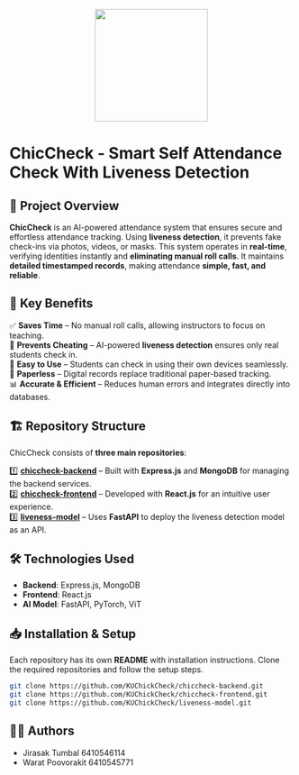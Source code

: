 <p align="center"><img src='https://github.com/user-attachments/assets/0cbbe770-96d4-472a-af8c-fefba3b159d4' width=200></p>

# ChicCheck - Smart Self Attendance Check With Liveness Detection  

## 📌 Project Overview  
**ChicCheck** is an AI-powered attendance system that ensures secure and effortless attendance tracking. Using **liveness detection**, it prevents fake check-ins via photos, videos, or masks. This system operates in **real-time**, verifying identities instantly and **eliminating manual roll calls**. It maintains **detailed timestamped records**, making attendance **simple, fast, and reliable**.  

## 🚀 Key Benefits  
✅ **Saves Time** – No manual roll calls, allowing instructors to focus on teaching.  
🔐 **Prevents Cheating** – AI-powered **liveness detection** ensures only real students check in.  
📱 **Easy to Use** – Students can check in using their own devices seamlessly.  
📑 **Paperless** – Digital records replace traditional paper-based tracking.  
📊 **Accurate & Efficient** – Reduces human errors and integrates directly into databases.  

## 🏗️ Repository Structure  
ChicCheck consists of **three main repositories**:  

1️⃣ **[chiccheck-backend](https://github.com/KUChickCheck/chiccheck-backend)** – Built with **Express.js** and **MongoDB** for managing the backend services.  
2️⃣ **[chiccheck-frontend](https://github.com/KUChickCheck/chiccheck-frontend)** – Developed with **React.js** for an intuitive user experience.  
3️⃣ **[liveness-model](https://github.com/KUChickCheck/liveness-model)** – Uses **FastAPI** to deploy the liveness detection model as an API.  

## 🛠️ Technologies Used  
- **Backend**: Express.js, MongoDB  
- **Frontend**: React.js  
- **AI Model**: FastAPI, PyTorch, ViT

## 📥 Installation & Setup  
Each repository has its own **README** with installation instructions. Clone the required repositories and follow the setup steps.  

```bash
git clone https://github.com/KUChickCheck/chiccheck-backend.git
git clone https://github.com/KUChickCheck/chiccheck-frontend.git
git clone https://github.com/KUChickCheck/liveness-model.git
```

## 👨‍💻 Authors
- Jirasak Tumbal 6410546114
- Warat Poovorakit 6410545771
